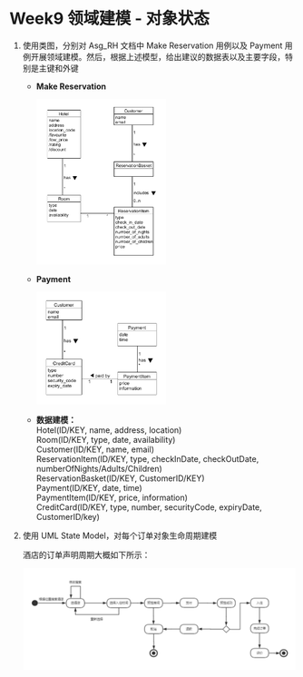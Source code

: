 # Week9 领域建模 - 对象状态

1. 使用类图，分别对 Asg_RH 文档中 Make Reservation 用例以及 Payment 用例开展领域建模。然后，根据上述模型，给出建议的数据表以及主要字段，特别是主键和外键

    - **Make Reservation**

        <img src="./1.png" width="50%" />
    
    - **Payment**

        <img src="./2.png" width="50%" />
    
    - **数据建模：**  
        Hotel(ID/KEY, name, address, location)  
        Room(ID/KEY, type, date, availability)  
        Customer(ID/KEY, name, email)  
        ReservationItem(ID/KEY, type, checkInDate, checkOutDate, numberOfNights/Adults/Children)  
        ReservationBasket(ID/KEY, CustomerID/KEY)  
        Payment(ID/KEY, date, time)  
        PaymentItem(ID/KEY, price, information)  
        CreditCard(ID/KEY, type, number, securityCode, expiryDate,  CustomerID/key)

2. 使用 UML State Model，对每个订单对象生命周期建模

    酒店的订单声明周期大概如下所示：

    <img src="./3.png" />
